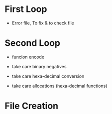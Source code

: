 # First Loop

* Error file, To fix & to check file

# Second Loop

* funcion encode

* take care binary negatives

* take care hexa-decimal conversion

* take care allocations (hexa-decimal functions)

# File Creation
